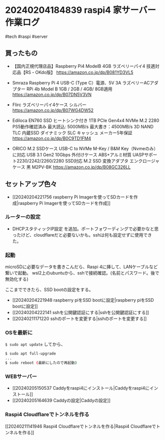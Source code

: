 # 20240204184839 raspi4 家サーバー 作業ログ
#tech #raspi  #server


## 買ったもの
- 【国内正規代理店品】Raspberry Pi4 ModelB 4GB ラズベリーパイ4 技適対応品【RS・OKdo版】 https://amazon.co.jp/dp/B081YD3VL5
- Smraza Raspberry Pi 4 USB-C (Type C）電源、5V 3A ラズベリーACアダプター RPi 4b Model B 1GB / 2GB / 4GB/ 8GB適用 https://amazon.co.jp/dp/B07DN5V3VN
- Flirc ラズベリーパイ4ケース シルバー https://amazon.co.jp/dp/B07WG4DW52

- Ediloca EN760 SSD ヒートシンク付き 1TB PCIe Gen4x4 NVMe M.2 2280 PS5動作確認済み 最大読込: 5000MB/s 最大書き：4500MB/s 3D NAND TLC 内蔵SSD ダイナミック SLC キャッシュ メーカー5年保証 https://amazon.co.jp/dp/B0C9TD1FM4
- ORICO M.2 SSDケース USB-C to NVMe M-Key / B&M Key（Nvmeのみ）に対応 USB 3.1 Gen2 10Gbps 外付けケース ABS+アルミ材質 UASPサポート2230/2242/2260/2280 SSD対応 M.2 SSD 変換アダプタ エンクロージャ ケース 黑 M2PV-BK https://amazon.co.jp/dp/B08GC326LL

## セットアップ色々

- [[20240204221756 raspberry Pi Imagerを使ってSDカードを作成|raspberry Pi Imagerを使ってSDカードを作成]]

### ルーターの設定
- DHCPスタティックIP設定 を追加。ポートフォワーディングで必要かなと思ったけど、cloudflareだと必要ないかも。sshは何も設定せずに使用できた。

### 起動
microSDに必要なデータを書きこんだら、Raspi 4に挿して、LANケーブルなど繋いで起動。
wsl2上のubuntuから、sshで接続確認。(名前とパスワード。後で無効化する)

ここまでできたら、SSD bootの設定をする。

- [[20240204221948 raspberry piをSSD bootに設定|raspberry piをSSD bootに設定]]
- [[20240204222141 sshを公開鍵認証にする|sshを公開鍵認証にする]]
- [[20240211171220 sshのポートを変更する|sshのポートを変更する]]


### OSを最新に

`$ sudo apt update`
してから、
```sh
$ sudo apt full-upgrade
...
$ sudo reboot (最新にしたので再起動)
```

### WEBサーバー
- [[20240205150537 Caddyをraspi4にインストール|Caddyをraspi4にインストール]]
- [[20240205164639 Caddyの設定|Caddyの設定]]

### Raspi4 Cloudflareでトンネルを作る
[[20240211141946 Raspi4 Cloudflareでトンネルを作る|Raspi4 Cloudflareでトンネルを作る]]